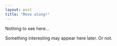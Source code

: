 ```yaml
---
layout: post
title: "Move along!"
---
```


Nothing to see here...

Something interesting may appear here later. Or not.
